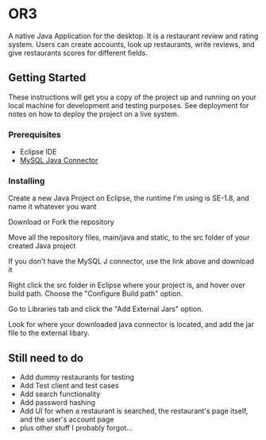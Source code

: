 # OR3

A native Java Application for the desktop. It is a restaurant review and rating system.
Users can create accounts, look up restaurants, write reviews, and give restaurants scores for different fields.

## Getting Started

These instructions will get you a copy of the project up and running on your local machine for development and testing purposes. See deployment for notes on how to deploy the project on a live system.

### Prerequisites

* Eclipse IDE
* [MySQL Java Connector](https://dev.mysql.com/downloads/connector/j/5.1.html)

### Installing

Create a new Java Project on Eclipse, the runtime I'm using is SE-1.8, and name it whatever you want

Download or Fork the repository

Move all the repository files, main/java and static, to the src folder of your created Java project

If you don't have the MySQL J connector, use the link above and download it

Right click the src folder in Eclipse where your project is, and hover over build path. Choose the "Configure Build path" option.

Go to Libraries tab and click the "Add External Jars" option.

Look for where your downloaded java connector is located, and add the jar file to the external libary.

## Still need to do

* Add dummy restaurants for testing
* Add Test client and test cases
* Add search functionality
* Add password hashing
* Add UI for when a restaurant is searched, the restaurant's page itself, and the user's account page
* plus other stuff I probably forgot...
